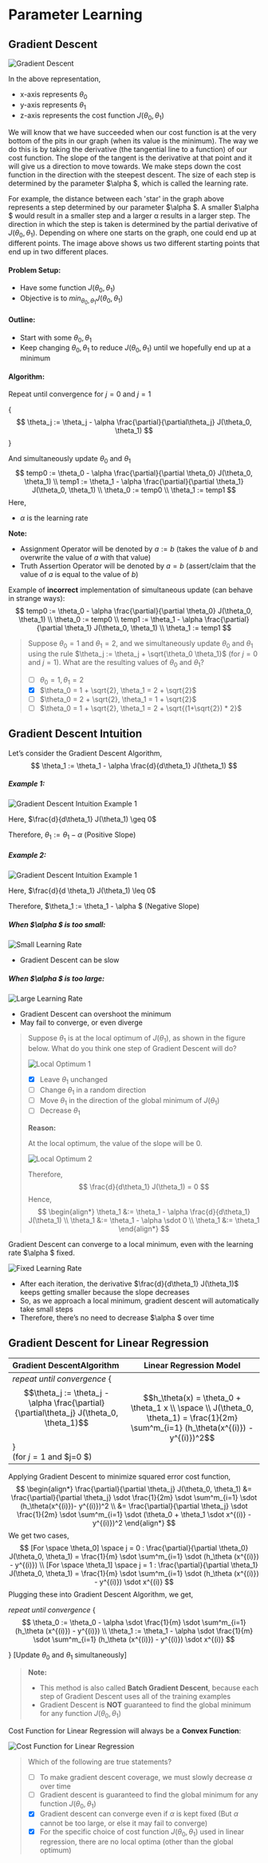 # Parameter Learning



## Gradient Descent

![Gradient Descent](images/image01.PNG)

In the above representation,

- x-axis represents $\theta_0$
- y-axis represents $\theta_1$
- z-axis represents the cost function $J(\theta_0, \theta_1)$

We will know that we have succeeded when our cost function is at the very bottom of the pits in our graph (when its value is the minimum). The way we do this is by taking the derivative (the tangential line to a function) of our cost function. The slope of the tangent is the derivative at that point and it will give us a direction to move towards. We make steps down the cost function in the direction with the steepest descent. The size of each step is determined by the parameter $\alpha $, which is called the learning rate.

For example, the distance between each 'star' in the graph above represents a step determined by our parameter $\alpha $. A smaller $\alpha $ would result in a smaller step and a larger α results in a larger step. The direction in which the step is taken is determined by the partial derivative of $J(\theta_0,\theta_1)$. Depending on where one starts on the graph, one could end up at different points. The image above shows us two different starting points that end up in two different places.

#### Problem Setup:

- Have some function $J(\theta_0, \theta_1)$
- Objective is to $min_{\theta_0, \theta_1} J(\theta_0, \theta_1)$

#### Outline:

- Start with some $\theta_0, \theta_1$
- Keep changing $\theta_0, \theta_1$ to reduce $J(\theta_0, \theta_1)$ until we hopefully end up at a minimum

#### Algorithm:

Repeat until convergence for $j=0$ and $j=1$

{
$$
\theta_j := \theta_j - \alpha \frac{\partial}{\partial\theta_j} J(\theta_0, \theta_1)
$$
}

And simultaneously update $\theta_0$ and $\theta_1$
$$
temp0 := \theta_0 - \alpha \frac{\partial}{\partial \theta_0} J(\theta_0, \theta_1) \\
temp1 := \theta_1 - \alpha \frac{\partial}{\partial \theta_1} J(\theta_0, \theta_1) \\
\theta_0 := temp0 \\
\theta_1 := temp1
$$
Here,

- $\alpha$ is the learning rate

**Note:**

- Assignment Operator will be denoted by $a:=b$ (takes the value of $b$ and overwrite the value of $a$ with that value)
- Truth Assertion Operator will be denoted by $a=b$ (assert/claim that the value of $a$ is equal to the value of $b$)

Example of **incorrect** implementation of simultaneous update (can behave in strange ways):
$$
temp0 := \theta_0 - \alpha \frac{\partial}{\partial \theta_0} J(\theta_0, \theta_1) \\
\theta_0 := temp0 \\
temp1 := \theta_1 - \alpha \frac{\partial}{\partial \theta_1} J(\theta_0, \theta_1) \\
\theta_1 := temp1
$$

> Suppose $\theta_0 = 1$ and $\theta_1=2$, and we simultaneously update $\theta_0$ and $\theta_1$ using the rule $\theta_j := \theta_j + \sqrt{\theta_0 \theta_1}$ (for $j=0$ and $j=1$). What are the resulting values of $\theta_0$ and $\theta_1$?
>
> - [ ] $\theta_0 = 1, \theta_1 = 2$
> - [x] $\theta_0 = 1 + \sqrt{2}, \theta_1 = 2 + \sqrt{2}$
> - [ ] $\theta_0 = 2 + \sqrt{2}, \theta_1 = 1 + \sqrt{2}$
> - [ ] $\theta_0 = 1 + \sqrt{2}, \theta_1 = 2 + \sqrt{(1+\sqrt{2}) * 2}$





## Gradient Descent Intuition

Let’s consider the Gradient Descent Algorithm,
$$
\theta_1 := \theta_1 - \alpha \frac{d}{d\theta_1} J(\theta_1)
$$

##### Example 1:

![Gradient Descent Intuition Example 1](images/image02.png)

Here, $\frac{d}{d\theta_1} J(\theta_1) \geq 0$

Therefore, $\theta_1 := \theta_1 - \alpha$ (Positive Slope)



##### Example 2:

![Gradient Descent Intuition Example 1](images/image03.png)

Here, $\frac{d}{d \theta_1} J(\theta_1) \leq 0$

Therefore, $\theta_1 := \theta_1 - \alpha $ (Negative Slope)



##### When $\alpha $ is too small:

![Small Learning Rate](images/image04.png)

- Gradient Descent can be slow



##### When $\alpha $ is too large:

![Large Learning Rate](images/image05.png)

- Gradient Descent can overshoot the minimum
- May fail to converge, or even diverge



> Suppose $\theta_1$ is at the local optimum of $J(\theta_1)$, as shown in the figure below. What do you think one step of Gradient Descent will do?
>
> ![Local Optimum 1](images/image06.png)
>
> - [x] Leave $\theta_1$ unchanged
> - [ ] Change $\theta_1$ in a random direction
> - [ ] Move $\theta_1$ in the direction of the global minimum of $J(\theta_1)$
> - [ ] Decrease $\theta_1$
>
> **Reason:**
>
> At the local optimum, the value of the slope will be $0$.
>
> ![Local Optimum 2](images/image07.png)
>
> Therefore,
> $$
> \frac{d}{d\theta_1} J(\theta_1) = 0
> $$
> Hence,
> $$
> \begin{align*}
> \theta_1 &:= \theta_1 - \alpha \frac{d}{d\theta_1} J(\theta_1) \\
> \theta_1 &:= \theta_1 - \alpha \sdot 0 \\
> \theta_1 &:= \theta_1
> \end{align*}
> $$



Gradient Descent can converge to a local minimum, even with the learning rate $\alpha $ fixed.

![Fixed Learning Rate](images/image08.png)

- After each iteration, the derivative $\frac{d}{d\theta_1} J(\theta_1)$ keeps getting smaller because the slope decreases
- So, as we approach a local minimum, gradient descent will automatically take small steps
- Therefore, there’s no need to decrease $\alpha $ over time





## Gradient Descent for Linear Regression

| Gradient DescentAlgorithm                                    | Linear Regression Model                                      |
| :----------------------------------------------------------- | ------------------------------------------------------------ |
| *repeat until convergence* {<br />$$\theta_j := \theta_j - \alpha \frac{\partial}{\partial\theta_j} J(\theta_0, \theta_1)$$<br />}<br />(for $j=1$ and $j=0 $) | $$h_\theta(x) = \theta_0 + \theta_1 x \\ \space \\ J(\theta_0, \theta_1) = \frac{1}{2m} \sum^m_{i=1} (h_\theta(x^{(i)}) - y^{(i)})^2$$ |

Applying Gradient Descent to minimize squared error cost function,
$$
\begin{align*}
\frac{\partial}{\partial \theta_j} J(\theta_0, \theta_1) &= \frac{\partial}{\partial \theta_j} \sdot \frac{1}{2m} \sdot \sum^m_{i=1} \sdot (h_\theta(x^{(i)})- y^{(i)})^2 \\
&= \frac{\partial}{\partial \theta_j} \sdot \frac{1}{2m} \sdot \sum^m_{i=1} \sdot (\theta_0 + \theta_1 \sdot x^{(i)} - y^{(i)})^2
\end{align*}
$$
We get two cases,
$$
[For \space \theta_0] \space j = 0 : \frac{\partial}{\partial \theta_0} J(\theta_0, \theta_1) = \frac{1}{m} \sdot \sum^m_{i=1} \sdot (h_\theta (x^{(i)}) - y^{(i)}) \\
[For \space \theta_1] \space j = 1 : \frac{\partial}{\partial \theta_1} J(\theta_0, \theta_1) = \frac{1}{m} \sdot \sum^m_{i=1} \sdot (h_\theta (x^{(i)}) - y^{(i)}) \sdot x^{(i)}
$$
Plugging these into Gradient Descent Algorithm, we get,

*repeat until convergence* {
$$
\theta_0 := \theta_0 - \alpha \sdot \frac{1}{m} \sdot \sum^m_{i=1} (h_\theta (x^{(i)}) - y^{(i)}) \\
\theta_1 := \theta_1 - \alpha \sdot \frac{1}{m} \sdot \sum^m_{i=1} (h_\theta (x^{(i)}) - y^{(i)}) \sdot x^{(i)}
$$

} [Update $\theta_0$ and $\theta_1$ simultaneously]



> **Note:**
>
> - This method is also called **Batch Gradient Descent**, because each step of Gradient Descent uses all of the training examples
> - Gradient Descent is **NOT** guaranteed to find the global minimum for any function $J(\theta_0, \theta_1)$



Cost Function for Linear Regression will always be a **Convex Function**:

![Cost Function for Linear Regression](images/image09.png)

> Which of the following are true statements?
>
> - [ ] To make gradient descent coverage, we must slowly decrease $\alpha$ over time
> - [ ] Gradient descent is guaranteed to find the global minimum for any function $J(\theta_0, \theta_1)$
> - [x] Gradient descent can converge even if $\alpha$ is kept fixed (But $\alpha$ cannot be too large, or else it may fail to converge)
> - [x] For the specific choice of cost function $J(\theta_0, \theta_1)$ used in linear regression, there are no local optima (other than the global optimum)

